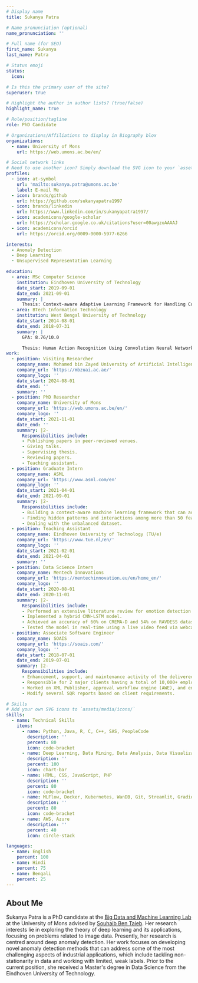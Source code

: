```yaml
---
# Display name
title: Sukanya Patra

# Name pronunciation (optional)
name_pronunciation: ''

# Full name (for SEO)
first_name: Sukanya
last_name: Patra

# Status emoji
status:
  icon: 

# Is this the primary user of the site?
superuser: true

# Highlight the author in author lists? (true/false)
highlight_name: true

# Role/position/tagline
role: PhD Candidate

# Organizations/Affiliations to display in Biography blox
organizations:
  - name: University of Mons
    url: https://web.umons.ac.be/en/

# Social network links
# Need to use another icon? Simply download the SVG icon to your `assets/media/icons/` folder.
profiles:
  - icon: at-symbol
    url: 'mailto:sukanya.patra@umons.ac.be'
    label: E-mail Me
  - icon: brands/github
    url: https://github.com/sukanyapatra1997
  - icon: brands/linkedin
    url: https://www.linkedin.com/in/sukanyapatra1997/
  - icon: academicons/google-scholar
    url: https://scholar.google.co.uk/citations?user=00awgzoAAAAJ
  - icon: academicons/orcid
    url: https://orcid.org/0009-0000-5977-6266

interests:
  - Anomaly Detection
  - Deep Learning
  - Unsupervised Representation Learning

education:
  - area: MSc Computer Science
    institution: Eindhoven University of Technology
    date_start: 2019-09-01
    date_end: 2021-09-01
    summary: |
      Thesis: Context-aware Adaptive Learning Framework for Handling Concept Drift.
  - area: BTech Information Technology
    institution: West Bengal University of Technology
    date_start: 2014-08-01
    date_end: 2018-07-31
    summary: |
      GPA: 8.76/10.0

      Thesis: Human Action Recognition Using Convolution Neural Networks
work:
  - position: Visiting Researcher
    company_name: Mohamed bin Zayed University of Artificial Intelligence
    company_url: 'https://mbzuai.ac.ae/'
    company_logo: ''
    date_start: 2024-08-01
    date_end: ''
    summary: ''
  - position: PhD Researcher
    company_name: University of Mons
    company_url: 'https://web.umons.ac.be/en/'
    company_logo: ''
    date_start: 2021-11-01
    date_end: ''
    summary: |2-
      Responsibilities include:
      - Publishing papers in peer-reviewed venues.
      - Giving talks.
      - Supervising thesis.
      - Reviewing papers.
      - Teaching assistant.
  - position: Graduate Intern
    company_name: ASML
    company_url: 'https://www.asml.com/en'
    company_logo: ''
    date_start: 2021-04-01
    date_end: 2021-09-01
    summary: |2-
      Responsibilities include:
      - Building a context-aware machine learning framework that can adapt to concept drift.
      - Finding hidden patterns and interactions among more than 50 features.
      - Dealing with the unbalanced dataset.
  - position: Teaching Assistant
    company_name: Eindhoven University of Technology (TU/e)
    company_url: 'https://www.tue.nl/en/'
    company_logo: ''
    date_start: 2021-02-01
    date_end: 2021-04-01
    summary: ''
  - position: Data Science Intern
    company_name: Mentech Innovations
    company_url: 'https://mentechinnovation.eu/en/home_en/'
    company_logo: ''
    date_start: 2020-08-01
    date_end: 2020-11-01
    summary: |2-
      Responsibilities include:
      - Performed an extensive literature review for emotion detection using facial expression.
      - Implemented a hybrid CNN-LSTM model.
      - Achieved an accuracy of 60% on CREMA-D and 54% on RAVDESS datasets.
      - Tested the model in real-time using a live video feed via webcam.
  - position: Associate Software Engineer
    company_name: SOAIS
    company_url: 'https://soais.com/'
    company_logo: ''
    date_start: 2018-07-01
    date_end: 2019-07-01
    summary: |2-
      Responsibilities include:
      - Enhancement, support, and maintenance activity of the delivered processes.
      - Responsible for 2 major clients having a total of 10,000+ employees.
      - Worked on XML Publisher, approval workflow engine (AWE), and enhancements.
      - Modify several SQR reports based on client requirements.

# Skills
# Add your own SVG icons to `assets/media/icons/`
skills:
  - name: Technical Skills
    items:
      - name: Python, Java, R, C, C++, SAS, PeopleCode
        description: ''
        percent: 80
        icon: code-bracket
      - name: Deep Learning, Data Mining, Data Analysis, Data Visualization
        description: ''
        percent: 100
        icon: chart-bar
      - name: HTML, CSS, JavaScript, PHP
        description: ''
        percent: 80
        icon: code-bracket
      - name: MLFlow, Docker, Kubernetes, WanDB, Git, Streamlit, Gradio
        description: ''
        percent: 80
        icon: code-bracket
      - name: AWS, Azure
        description: ''
        percent: 40
        icon: circle-stack

languages:
  - name: English
    percent: 100
  - name: Hindi
    percent: 75
  - name: Bengali
    percent: 25
---
```


## About Me

Sukanya Patra is a PhD candidate at the [Big Data and Machine Learning Lab](https://web.umons.ac.be/bdml/en/home/) at the University of Mons advised by [Souhaib Ben Taieb](https://www.souhaib-bentaieb.com/). Her research interests lie in exploring the theory of deep learning and its applications, focusing on problems related to image data. Presently, her research is centred around deep anomaly detection. Her work focuses on developing novel anomaly detection methods that can address some of the most challenging aspects of industrial applications, which include tackling non-stationarity in data and working with limited, weak labels. Prior to the current position, she received a Master's degree in Data Science from the Eindhoven University of Technology.
